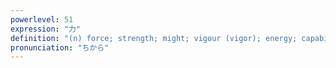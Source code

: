 ```yaml
---
powerlevel: 51
expression: "力"
definition: "(n) force; strength; might; vigour (vigor); energy; capability; ability; proficiency; capacity; faculty; efficacy; effect; effort; endeavours (endeavors); exertions; power; (P)"
pronunciation: "ちから"
---
```

